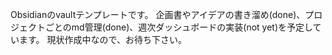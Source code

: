 Obsidianのvaultテンプレートです。
企画書やアイデアの書き溜め(done)、プロジェクトごとのmd管理(done)、週次ダッシュボードの実装(not yet)を予定しています。
現状作成中なので、お待ち下さい。
